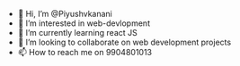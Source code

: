 - 👋 Hi, I’m @Piyushvkanani
- 👀 I’m interested in web-devlopment
- 🌱 I’m currently learning react JS
- 💞️ I’m looking to collaborate on web development projects
- 📫 How to reach me on 9904801013

<!---
Piyushvkanani/Piyushvkanani is a ✨ special ✨ repository because its `README.md` (this file) appears on your GitHub profile.
You can click the Preview link to take a look at your changes.
--->
